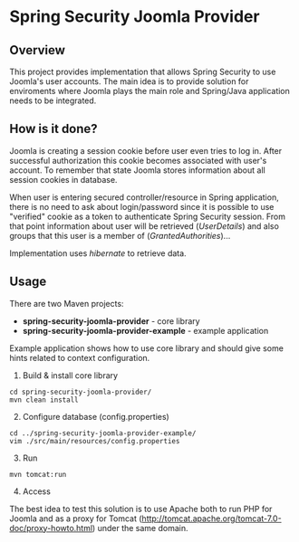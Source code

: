 Spring Security Joomla Provider
======================

Overview
----------------------
This project provides implementation that allows Spring Security to use Joomla's user accounts. The main idea is to provide solution for enviroments where Joomla plays the main role and Spring/Java application needs to be integrated.

How is it done?
----------------------
Joomla is creating a session cookie before user even tries to log in. After successful authorization this cookie becomes associated with user's account. To remember that state Joomla stores information about all session cookies in database.

When user is entering secured controller/resource in Spring application, there is no need to ask about login/password since it is possible to use "verified" cookie as a token to authenticate Spring Security session. From that point information about user will be retrieved (*UserDetails*) and also groups that this user is a member of (*GrantedAuthorities*)...

Implementation uses *hibernate* to retrieve data. 

Usage
----------------------

There are two Maven projects:
* **spring-security-joomla-provider** - core library
* **spring-security-joomla-provider-example** - example application

Example application shows how to use core library and should give some hints related to context configuration.

1. Build & install core library
  
  ```
  cd spring-security-joomla-provider/ 
  mvn clean install
  ```
2. Configure database (config.properties)

  ```
  cd ../spring-security-joomla-provider-example/
  vim ./src/main/resources/config.properties
  ```
3. Run 

  ```
  mvn tomcat:run
  ```
4. Access

  The best idea to test this solution is to use Apache both to run PHP for Joomla and as a proxy for Tomcat (http://tomcat.apache.org/tomcat-7.0-doc/proxy-howto.html) under the same domain.



